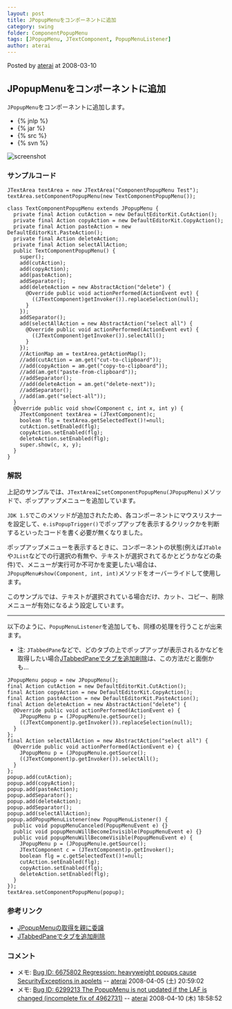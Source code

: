 ```yaml
---
layout: post
title: JPopupMenuをコンポーネントに追加
category: swing
folder: ComponentPopupMenu
tags: [JPopupMenu, JTextComponent, PopupMenuListener]
author: aterai
---
```


Posted by [aterai](http://terai.xrea.jp/aterai.html) at 2008-03-10

## JPopupMenuをコンポーネントに追加
`JPopupMenu`をコンポーネントに追加します。

- {% jnlp %}
- {% jar %}
- {% src %}
- {% svn %}

<!-- dummy comment line for breaking list -->

![screenshot](https://lh3.googleusercontent.com/_9Z4BYR88imo/TQTKBw4_YtI/AAAAAAAAAVU/J_aFRLSj-VU/s800/ComponentPopupMenu.png)

### サンプルコード
<pre class="prettyprint"><code>JTextArea textArea = new JTextArea("ComponentPopupMenu Test");
textArea.setComponentPopupMenu(new TextComponentPopupMenu());
</code></pre>
<pre class="prettyprint"><code>class TextComponentPopupMenu extends JPopupMenu {
  private final Action cutAction = new DefaultEditorKit.CutAction();
  private final Action copyAction = new DefaultEditorKit.CopyAction();
  private final Action pasteAction = new DefaultEditorKit.PasteAction();
  private final Action deleteAction;
  private final Action selectAllAction;
  public TextComponentPopupMenu() {
    super();
    add(cutAction);
    add(copyAction);
    add(pasteAction);
    addSeparator();
    add(deleteAction = new AbstractAction("delete") {
      @Override public void actionPerformed(ActionEvent evt) {
        ((JTextComponent)getInvoker()).replaceSelection(null);
      }
    });
    addSeparator();
    add(selectAllAction = new AbstractAction("select all") {
      @Override public void actionPerformed(ActionEvent evt) {
        ((JTextComponent)getInvoker()).selectAll();
      }
    });
    //ActionMap am = textArea.getActionMap();
    //add(cutAction = am.get("cut-to-clipboard"));
    //add(copyAction = am.get("copy-to-clipboard"));
    //add(am.get("paste-from-clipboard"));
    //addSeparator();
    //add(deleteAction = am.get("delete-next"));
    //addSeparator();
    //add(am.get("select-all"));
  }
  @Override public void show(Component c, int x, int y) {
    JTextComponent textArea = (JTextComponent)c;
    boolean flg = textArea.getSelectedText()!=null;
    cutAction.setEnabled(flg);
    copyAction.setEnabled(flg);
    deleteAction.setEnabled(flg);
    super.show(c, x, y);
  }
}
</code></pre>

### 解説
上記のサンプルでは、`JTextArea`に`setComponentPopupMenu(JPopupMenu)`メソッドで、ポップアップメニューを追加しています。

`JDK 1.5`でこのメソッドが追加されたため、各コンポーネントにマウスリスナーを設定して、`e.isPopupTrigger()`でポップアップを表示するクリックかを判断するといったコードを書く必要が無くなりました。

ポップアップメニューを表示するときに、コンポーネントの状態(例えば`JTable`や`JList`などでの行選択の有無や、テキストが選択されてるかとどうかなどの条件)で、メニューが実行可か不可かを変更したい場合は、`JPopupMenu#show(Component, int, int)`メソッドをオーバーライドして使用します。

このサンプルでは、テキストが選択されている場合だけ、カット、コピー、削除メニューが有効になるよう設定しています。

- - - -
以下のように、`PopupMenuListener`を追加しても、同様の処理を行うことが出来ます。

- 注: `JTabbedPane`などで、どのタブの上でポップアップが表示されるかなどを取得したい場合[JTabbedPaneでタブを追加削除](http://terai.xrea.jp/Swing/TabbedPane.html)は、この方法だと面倒かも…

<!-- dummy comment line for breaking list -->

<pre class="prettyprint"><code>JPopupMenu popup = new JPopupMenu();
final Action cutAction = new DefaultEditorKit.CutAction();
final Action copyAction = new DefaultEditorKit.CopyAction();
final Action pasteAction = new DefaultEditorKit.PasteAction();
final Action deleteAction = new AbstractAction("delete") {
  @Override public void actionPerformed(ActionEvent e) {
    JPopupMenu p = (JPopupMenu)e.getSource();
    ((JTextComponent)p.getInvoker()).replaceSelection(null);
  }
};
final Action selectAllAction = new AbstractAction("select all") {
  @Override public void actionPerformed(ActionEvent e) {
    JPopupMenu p = (JPopupMenu)e.getSource();
    ((JTextComponent)p.getInvoker()).selectAll();
  }
};
popup.add(cutAction);
popup.add(copyAction);
popup.add(pasteAction);
popup.addSeparator();
popup.add(deleteAction);
popup.addSeparator();
popup.add(selectAllAction);
popup.addPopupMenuListener(new PopupMenuListener() {
  public void popupMenuCanceled(PopupMenuEvent e) {}
  public void popupMenuWillBecomeInvisible(PopupMenuEvent e) {}
  public void popupMenuWillBecomeVisible(PopupMenuEvent e) {
    JPopupMenu p = (JPopupMenu)e.getSource();
    JTextComponent c = (JTextComponent)p.getInvoker();
    boolean flg = c.getSelectedText()!=null;
    cutAction.setEnabled(flg);
    copyAction.setEnabled(flg);
    deleteAction.setEnabled(flg);
  }
});
textArea.setComponentPopupMenu(popup);
</code></pre>

### 参考リンク
- [JPopupMenuの取得を親に委譲](http://terai.xrea.jp/Swing/InheritsPopupMenu.html)
- [JTabbedPaneでタブを追加削除](http://terai.xrea.jp/Swing/TabbedPane.html)

<!-- dummy comment line for breaking list -->

### コメント
- メモ: [Bug ID: 6675802 Regression: heavyweight popups cause SecurityExceptions in applets](http://bugs.sun.com/bugdatabase/view_bug.do?bug_id=6675802) -- [aterai](http://terai.xrea.jp/aterai.html) 2008-04-05 (土) 20:59:02
- メモ: [Bug ID: 6299213 The PopupMenu is not updated if the LAF is changed (incomplete fix of 4962731)](http://bugs.sun.com/bugdatabase/view_bug.do?bug_id=6299213) -- [aterai](http://terai.xrea.jp/aterai.html) 2008-04-10 (木) 18:58:52

<!-- dummy comment line for breaking list -->

